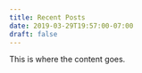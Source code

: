 ```yaml
---
title: Recent Posts
date: 2019-03-29T19:57:00-07:00
draft: false
---
```


This is where the content goes.
